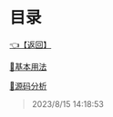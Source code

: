 # 目录  


[👈【返回】](/--目录--/Unity笔记/--目录--Unity笔记)  


[📁基本用法](/--目录--/Unity笔记/UniRx/基本用法/--目录--基本用法)  

[📁源码分析](/--目录--/Unity笔记/UniRx/源码分析/--目录--源码分析)  







> 2023/8/15 14:18:53
